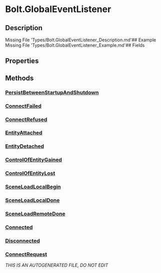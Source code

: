 # Bolt.GlobalEventListener
## Description
Missing File 'Types/Bolt.GlobalEventListener_Description.md'## Example
Missing File 'Types/Bolt.GlobalEventListener_Example.md'## Fields
## Properties
## Methods
### [PersistBetweenStartupAndShutdown](Bolt.GlobalEventListener/M/PersistBetweenStartupAndShutdown.md)
### [ConnectFailed](Bolt.GlobalEventListener/M/ConnectFailed.md)
### [ConnectRefused](Bolt.GlobalEventListener/M/ConnectRefused.md)
### [EntityAttached](Bolt.GlobalEventListener/M/EntityAttached.md)
### [EntityDetached](Bolt.GlobalEventListener/M/EntityDetached.md)
### [ControlOfEntityGained](Bolt.GlobalEventListener/M/ControlOfEntityGained.md)
### [ControlOfEntityLost](Bolt.GlobalEventListener/M/ControlOfEntityLost.md)
### [SceneLoadLocalBegin](Bolt.GlobalEventListener/M/SceneLoadLocalBegin.md)
### [SceneLoadLocalDone](Bolt.GlobalEventListener/M/SceneLoadLocalDone.md)
### [SceneLoadRemoteDone](Bolt.GlobalEventListener/M/SceneLoadRemoteDone.md)
### [Connected](Bolt.GlobalEventListener/M/Connected.md)
### [Disconnected](Bolt.GlobalEventListener/M/Disconnected.md)
### [ConnectRequest](Bolt.GlobalEventListener/M/ConnectRequest.md)

*THIS IS AN AUTOGENERATED FILE, DO NOT EDIT*
